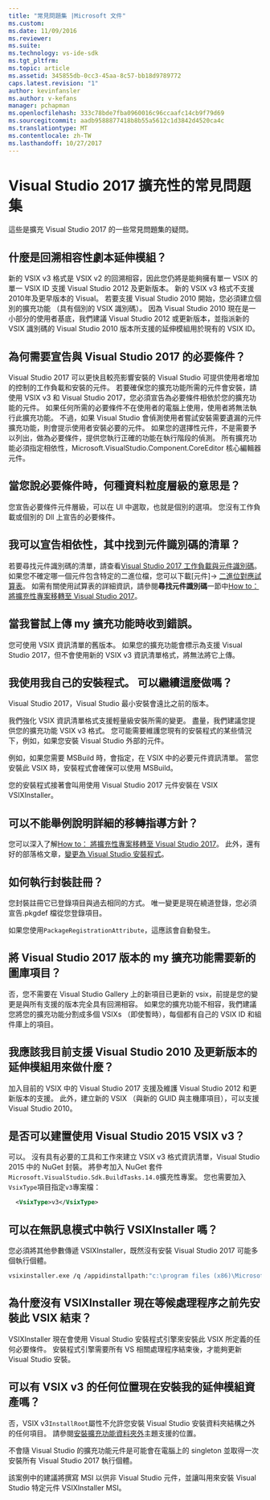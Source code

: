 ```yaml
---
title: "常見問題集 |Microsoft 文件"
ms.custom: 
ms.date: 11/09/2016
ms.reviewer: 
ms.suite: 
ms.technology: vs-ide-sdk
ms.tgt_pltfrm: 
ms.topic: article
ms.assetid: 345855db-0cc3-45aa-8c57-bb18d9789772
caps.latest.revision: "1"
author: kevinfansler
ms.author: v-kefans
manager: pchapman
ms.openlocfilehash: 333c78bde7fba0960016c96ccaafc14cb9f79d69
ms.sourcegitcommit: aadb9588877418b8b55a5612c1d3842d4520ca4c
ms.translationtype: MT
ms.contentlocale: zh-TW
ms.lasthandoff: 10/27/2017
---
```

# <a name="faq-for-visual-studio-2017-extensibility"></a>Visual Studio 2017 擴充性的常見問題集

這些是擴充 Visual Studio 2017 的一些常見問題集的疑問。

## <a name="what-is-the-backwards-compatibility-story-for-extensions"></a>什麼是回溯相容性劇本延伸模組？

新的 VSIX v3 格式是 VSIX v2 的回溯相容，因此您仍將是能夠擁有單一 VSIX 的單一 VSIX ID 支援 Visual Studio 2012 及更新版本。 新的 VSIX v3 格式不支援 2010年及更早版本的 Visual。 若要支援 Visual Studio 2010 開始，您必須建立個別的擴充功能 （具有個別的 VSIX 識別碼）。 因為 Visual Studio 2010 現在是一小部分的使用者基底，我們建議 Visual Studio 2012 或更新版本，並指派新的 VSIX 識別碼的 Visual Studio 2010 版本所支援的延伸模組用於現有的 VSIX ID。

## <a name="why-do-i-need-to-declare-prerequisites-with-visual-studio-2017"></a>為何需要宣告與 Visual Studio 2017 的必要條件？

Visual Studio 2017 可以更快且較亮影響安裝的 Visual Studio 可提供使用者增加的控制的工作負載和安裝的元件。 若要確保您的擴充功能所需的元件會安裝，請使用 VSIX v3 和 Visual Studio 2017，您必須宣告為必要條件相依於您的擴充功能的元件。 如果任何所需的必要條件不在使用者的電腦上使用，使用者將無法執行此擴充功能。 不過，如果 Visual Studio 會偵測使用者嘗試安裝需要遺漏的元件擴充功能，則會提示使用者安裝必要的元件。 如果您的選擇性元件，不是需要予以列出，做為必要條件，提供您執行正確的功能在執行階段的偵測。 所有擴充功能必須指定相依性，Microsoft.VisualStudio.Component.CoreEditor 核心編輯器元件。

## <a name="when-you-say-prerequisite-what-level-of-granularity-do-you-mean"></a>當您說必要條件時，何種資料粒度層級的意思是？

您宣告必要條件元件層級，可以在 UI 中選取，也就是個別的選項。 您沒有工作負載或個別的 Dll 上宣告的必要條件。

## <a name="where-do-i-find-a-list-of-component-ids-so-i-can-declare-dependencies"></a>我可以宣告相依性，其中找到元件識別碼的清單？

若要尋找元件識別碼的清單，請查看[Visual Studio 2017 工作負載與元件識別碼](https://aka.ms/vs2017componentIDs)。 如果您不確定哪一個元件包含特定的二進位檔，您可以下載[元件]-> [二進位對應試算表](https://aka.ms/vs2017componentid-binaries)。 如需有關使用試算表的詳細資訊，請參閱**尋找元件識別碼**一節中[How to： 將擴充性專案移轉至 Visual Studio 2017](how-to-migrate-extensibility-projects-to-visual-studio-2017.md)。

## <a name="i-keep-getting-an-error-when-i-try-to-upload-my-extension"></a>當我嘗試上傳 my 擴充功能時收到錯誤。

您可使用 VSIX 資訊清單的舊版本。 如果您的擴充功能會標示為支援 Visual Studio 2017，但不會使用新的 VSIX v3 資訊清單格式，將無法將它上傳。

## <a name="i-use-my-own-installer-can-i-continue-to-do-that"></a>我使用我自己的安裝程式。 可以繼續這麼做嗎？

Visual Studio 2017，Visual Studio 最小安裝會遠比之前的版本。

我們強化 VSIX 資訊清單格式支援輕量級安裝所需的變更。 盡量，我們建議您提供您的擴充功能 VSIX v3 格式。 您可能需要維護您現有的安裝程式的某些情況下，例如，如果您安裝 Visual Studio 外部的元件。

例如，如果您需要 MSBuild 時，會指定，在 VSIX 中的必要元件資訊清單。 當您安裝此 VSIX 時，安裝程式會確保可以使用 MSBuild。

您的安裝程式接著會叫用使用 Visual Studio 2017 元件安裝在 VSIX VSIXInstaller。

## <a name="can-you-give-me-more-migration-guidance"></a>可以不能舉例說明詳細的移轉指導方針？

您可以深入了解[How to： 將擴充性專案移轉至 Visual Studio 2017](how-to-migrate-extensibility-projects-to-visual-studio-2017.md)。 此外，還有好的部落格文章，[變更為 Visual Studio 安裝程式](https://blogs.msdn.microsoft.com/heaths/2016/09/15/changes-to-visual-studio-15-setup)。

## <a name="how-do-i-do-package-registration"></a>如何執行封裝註冊？

您封裝註冊它已登錄項目與過去相同的方式。 唯一變更是現在繞道登錄，您必須宣告.pkgdef 檔從您登錄項目。

如果您使用`PackageRegistrationAttribute`，這應該會自動發生。

## <a name="will-i-need-a-new-gallery-entry-for-the-visual-studio-2017-version-of-my-extension"></a>將 Visual Studio 2017 版本的 my 擴充功能需要新的圖庫項目？

否，您不需要在 Visual Studio Gallery 上的新項目已更新的 vsix，前提是您的變更是與所有支援的版本完全具有回溯相容。 如果您的擴充功能不相容，我們建議您將您的擴充功能分割成多個 VSIXs （即使暫時），每個都有自己的 VSIX ID 和組件庫上的項目。

## <a name="what-should-i-do-with-my-extension-that-currently-supports-visual-studio-2010-and-later"></a>我應該我目前支援 Visual Studio 2010 及更新版本的延伸模組用來做什麼？

加入目前的 VSIX 中的 Visual Studio 2017 支援及維護 Visual Studio 2012 和更新版本的支援。 此外，建立新的 VSIX （與新的 GUID 與主機庫項目），可以支援 Visual Studio 2010。

## <a name="can-i-build-a-vsix-v3-with-visual-studio-2015"></a>是否可以建置使用 Visual Studio 2015 VSIX v3？

可以。 沒有具有必要的工具和工作來建立 VSIX v3 格式資訊清單，Visual Studio 2015 中的 NuGet 封裝。 將參考加入 NuGet 套件`Microsoft.VisualStudio.Sdk.BuildTasks.14.0`擴充性專案。 您也需要加入`VsixType`項目指定`v3`專案檔：

```xml
  <VsixType>v3</VsixType>
```

## <a name="can-i-run-the-vsixinstaller-in-quiet-mode"></a>可以在無訊息模式中執行 VSIXInstaller 嗎？

您必須將其他參數傳遞 VSIXInstaller，既然沒有安裝 Visual Studio 2017 可能多個執行個體。

```bash
vsixinstaller.exe /q /appidinstallpath:"c:\program files (x86)\Microsoft Visual Studio\2017\Enterprise\Common7\IDE\devenv.exe" /appidname:"Visual Studio" /logFile:<path to log file> /skuName:Enterprise /skuVersion:15.0.25810.0 "KendoUI.Mvc.VSPackage.vsix"
```

## <a name="why-does-the-vsixinstaller-now-wait-for-processes-to-exit-before-installing-the-vsix"></a>為什麼沒有 VSIXInstaller 現在等候處理程序之前先安裝此 VSIX 結束？

VSIXInstaller 現在會使用 Visual Studio 安裝程式引擎來安裝此 VSIX 所定義的任何必要條件。 安裝程式引擎需要所有 VS 相關處理程序結束後，才能夠更新 Visual Studio 安裝。

## <a name="can-i-now-install-my-extension-assets-to-any-location-with-vsix-v3"></a>可以有 VSIX v3 的任何位置現在安裝我的延伸模組資產嗎？

否，VSIX v3`InstallRoot`屬性不允許您安裝 Visual Studio 安裝資料夾結構之外的任何項目。 請參閱[安裝擴充功能資料夾外](set-install-root.md)主題支援的位置。 

不會隨 Visual Studio 的擴充功能元件是可能會在電腦上的 singleton 並取得一次安裝所有 Visual Studio 2017 執行個體。

該案例中的建議將撰寫 MSI 以供非 Visual Studio 元件，並讓叫用來安裝 Visual Studio 特定元件 VSIXInstaller MSI。